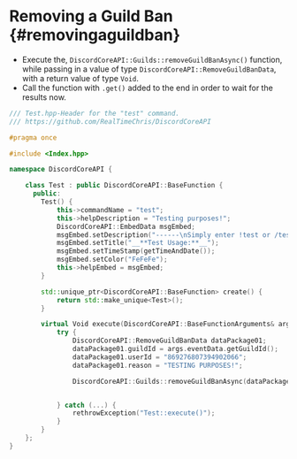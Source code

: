 Removing a Guild Ban {#removingaguildban}
============
- Execute the, `DiscordCoreAPI::Guilds::removeGuildBanAsync()` function, while passing in a value of type `DiscordCoreAPI::RemoveGuildBanData`, with a return value of type `Void`.
- Call the function with `.get()` added to the end in order to wait for the results now.

```cpp
/// Test.hpp-Header for the "test" command.
/// https://github.com/RealTimeChris/DiscordCoreAPI

#pragma once

#include <Index.hpp>

namespace DiscordCoreAPI {

	class Test : public DiscordCoreAPI::BaseFunction {
	  public:
		Test() {
			this->commandName = "test";
			this->helpDescription = "Testing purposes!";
			DiscordCoreAPI::EmbedData msgEmbed;
			msgEmbed.setDescription("------\nSimply enter !test or /test!\n------");
			msgEmbed.setTitle("__**Test Usage:**__");
			msgEmbed.setTimeStamp(getTimeAndDate());
			msgEmbed.setColor("FeFeFe");
			this->helpEmbed = msgEmbed;
		}

		std::unique_ptr<DiscordCoreAPI::BaseFunction> create() {
			return std::make_unique<Test>();
		}

		virtual Void execute(DiscordCoreAPI::BaseFunctionArguments& args) {
			try {
				DiscordCoreAPI::RemoveGuildBanData dataPackage01;
				dataPackage01.guildId = args.eventData.getGuildId();
				dataPackage01.userId = "869276807394902066";
				dataPackage01.reason = "TESTING PURPOSES!";

				DiscordCoreAPI::Guilds::removeGuildBanAsync(dataPackage01).get();


			} catch (...) {
				rethrowException("Test::execute()");
			}
		}
	};
}
```
